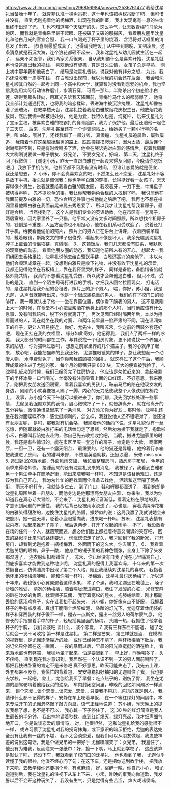 https://www.zhihu.com/question/296856984/answer/2536761477
我给沈星礼当备胎十年了，
就算非认准一棵树吊死，这十年也该把树杈吊断了吧，
但可惜并没有，
直到尤迦抱着他的杨梅酒，出现在我的卧室，
我才发现奄奄一息的生命里终于出现了光，
1.
也不知道哪个天降开的头，这么争气，让无数青梅竹马沦为炮灰，
而我就是青梅系里最不起眼、还被碾了又碾的那撮灰，
看着朋友圈里沈星礼和他白月光的官宣合照，
我一口气喝光了杯子里的烧酒，
含泪将对话框里的消息发了出去，
[恭喜啊愿望成真了，记得请我吃饭，]
从中午到傍晚，又到凌晨，这条消息就是石沉大海，连个浪花都砸不起来，
我和沈星礼从幼儿园就生活在一起了，
远亲不如近邻，我们两家关系很亲，
自从我知道什么是喜欢开始，沈星礼就再也没逃离出我的视线，
喜欢他没有契机，算是日久生情，
女孩子总是早熟，
刚上初中那年我和他表白了，
结局是沈星礼告状，说我对他有非分之想，
为此，我妈还没收我一周零花钱，
在白雅没出现前，我以为我的机会还在后面，
我会和沈星礼顺其自然的一起考上同一个高中和大学，就算暂时没看到恋爱的机会，我也坚信我能用实际行动铁杵磨针，水滴石穿，
可高一那年，半路杀出个初恋脸小白莲，砸得我晕头转向，用耳光告诉我天降面前，青梅竹马什么的都弱爆了，
她将我全部计划通通打乱，也将我的暗恋揉碎，丢进海中被沉沙掩埋，
沈星礼却像被灌了迷魂汤，
在教学楼天台，沈星礼拉着我给白雅放烟花庆祝生日，他放烟花我放风，然后我俩一起被记处分，
他是为爱，我特么也是，纯冤种，
后来沈星礼为了宣示主权，被喜欢白雅的校霸打的鼻青脸肿，我为了保护他，最后还陪他一起住了三天院，
后来，沈星礼甚至还在一个诈骗网站上，给她买了一颗小行星的名字，叫 s&b，哦对了，还找我借了一部分钱，
真傻逼，
沈星礼屡追屡败，屡败屡追，
我陪着他在这条越挫越勇的路上，跌跌撞撞摸爬滚打，因为太熟，最后连个谢谢都得不到，只是有时候喝多了酒，他会在哭诉完对白雅的感情后，揽着我肩膀大大咧咧说要做一辈子朋友、好兄弟，
不要女兄弟，好吗，
第二天，沈星礼终于回了我微信：
【谢谢小禾，昨天一直跟白雅在一起没来得及回你，今晚请你吃饭吧，】
我放下手机苦笑，他甚至都不问我有没有时间，
但谁让恋爱脑就是便宜，我还是想去，
2.
小禾，你不会真喜欢女的吧，不然怎么还不恋爱，
沈星礼好不容易放下手机，抬头就是调侃我：你也学学白雅的穿搭，长得挺好看一女孩子，天天穿得像个男生，说着就要给我看白雅的朋友圈，
我咬着牙，一刀下去，牛排盘子被切得声响，
先不提脱单的事，我让你帮我物色合租的人找到了吗，
我讨厌他在我面前提及白雅的一切，恐怕合租这件事也被他抛之脑后了吧，
我再也不想在校园里看他跟白雅在我面前晃来晃去秀恩爱了，
所以我才让沈星礼帮我看房子，最好是合租，
当然找到了，这个人是我们专业的英语助教，他在市区有一套房子，两居室的，因为家里养了一只猫，他平常又没有太多时间照顾，所以想找个租房子的，钱倒是不重要，人品方面你也不用担心，他在我们系可受欢迎了，
说着还打开手机，给我看他偷拍的照片，
照片上的男人正在讲台上讲课，
衣着西装革履的，戴着眼镜，斯斯文文的样子很俊秀，看起来不像是坏人，
我余光瞟到沈星礼脖子上戴着的情侣项链，真碍眼，
3、
这顿饭后，我们几天都没有联系，我默默的观察他的动态，
看着他朋友圈的动态，我知道他前所未有的开心，
想起大一我们组团去香格里拉，沈星礼说他去给白雅送手链，白雅还高兴的亲他了，
本以为他们会顺理成章在一起，没想到白雅只是收下礼物，并没有收下沈星礼的示爱，
我都还记得他坐在石板椅上，靠在我怀里哭的样子，
同样是备胎，备胎惜备胎就格外能共情，
我真的不想看沈星礼受伤，所以我才会帮他追白雅，
但只不过，受伤的是我，
直到一个陌生号码打进我的手机，才把我从回忆拉回现实，
打电话的，是沈星礼给我介绍的合租者，照片上的那个男人，
喂，你好，苏小姐，我是尤迦，
从声音就能听出来，他是一个很成熟稳重的男人，
我们约在了校门口的咖啡厅，
我一眼就认出了他——坐在靠窗位置，偶尔看下腕表的男人，
这不是我刚上大一的时候，在食堂不小心把豆浆洒在他身上的那个人吗，
当时他应该有什么急事，没有叫我赔偿，脱下外套就离开了，
再次见面已经时隔两年后，本以为擦肩而过的人，现在就坐在我的对面，
和两年前早晨一脸严肃的不同，现在温润如玉的样子，更让人容易接近，
你好，尤先生，我叫苏禾，你之前的西装外套还好吧，
现在正挂在我的衣柜里，
缘分如此奇妙，他记得我，
我们点了两杯一样的冰美，
我大部分的时间都在工作，与其说找一个租房对象，更不如说找一个养猫人来的贴切，
你对猫咪过敏吗，
想想之前家里养的几个猫主子，我的心就痒了起来，
放心吧，我能把猫养的比我还好，
尤迦推眼镜笑的样子，总让我想起一个动漫人物，
水电费就免了，当作你帮我照顾猫的回礼，
就这样过了这个午后，我顺理成章的住进了尤迦的家，
每个月的房租只要 800 块，天大的便宜被我捡了，
4.
沈星礼赶来的时候，我们已经签完了住房协议，
他应该是匆忙赶来的，拿起我剩下的半杯冰美一口气喝光，丝毫没有注意吸管上面的口红印，
不好意思，我来晚了，刚把我女朋友送回寝室，
看着我喜欢的男孩儿，鞍前马后的陪在他现女友的身边，
刚刚的小欢喜像被人踢了一脚，内心的无力感使我整个人像跌倒在棉花上，
没事，苏小姐今天下午就可以搬进来了，你们聊，我先回学校处理一些事情，
尤伽见我强颜欢笑的表情，眉心微微拧了一下，就告辞离开，
就在他离开的五分钟后，微信通讯录里来了一条消息，
对方添加你为好友…
那时候，沈星礼还坐在我对面喋喋不休：感觉挺顺利的，怎么样，我就说他人还不错吧对了，他还没有女朋友呢，
是吗，那我就有机会咯，
我顺着他的话向下说，沈星礼貌似有一丝吃惊，但随即就被白雅打来的电话给勾走了思绪，然后匆匆撇下我就走了，抱歉啦小禾，白雅叫我陪她去赴约，你自己先去收拾收拾吧，
当晚，搬进尤迦家里的时候，我还是有些惊讶的，能在市区里买一套这样的房子，肯定是个大款，
两室两厅，一厨一卫，还有一个露天阳台，
最重要的，他的猫还是异瞳，
他拎着行李箱把我送进了房间，
我的猫叫米修，
不愧是英语助教，还挺浪漫，
米修
miss you
5.
透过卧室的落地窗，外面风雨交加，
我忙着整理房间，熟悉房子布局，
今年的雨季来得格外快，
接踵而来的还有沈星礼发来的消息，
我被绿了，我看到白雅和另一个男生牵手在商场逛街，能出来陪我喝一杯吗，
不知道是该替他难过，还是该为我自己开心，
我匆匆忙忙的翻找着雨伞准备去找他，
酒馆和这里隔了两条街，
雨天不好打车，我就徒步过去，
到了门口，鞋和裤腿都湿透了，
看到的却是沈星礼周围坐着一群朋友，而他身边是他那漂亮女朋友白雅，
你来啦，我以为你知道我在真心话大冒险，不会来了…
沈星礼的话音渐低，看着定格在原地的我，才意识到问题的严重性，
我的后背已经被雨水浇透了，心也是，
穿着清纯碎花裙的白雅笑得甜甜的，边挽住沈星礼的胳膊，撒娇似的说：这局我赢了我就说她会来吧旋即，她一脸无辜，眨着小鹿眼望向我，进来喝一杯吗，苏禾，
沈星礼表情有些内疚，站起来推开了凳子，
我后退两步，打开了收起的雨伞，
不了，
我没敢看在场的任何一个人，就落荒而逃，想必他们脸上都挂着得意又嘲讽的笑容吧，
回去的路似乎比来时的路还要远，
恍恍惚惚走了好久，我才回到了我的新家，
打开房门，却看到尤迦抱着一瓶杨梅酒，
外面雨下的这么大，你去哪了，
6、
我看着尤迦关切的眼神，鼻子一酸，
他身后的镜子里的我神色慌张，全身上下除了头发都湿透了，
连衣服纽扣都错位了，
苏禾，你已经没有自我了我在心里痛骂自己，
到底多喜欢才能做到这种地步呢，
沈星礼真的配得上我喜欢吗，
十年来的第一次质疑自己，仿佛脑海中出现了第二个人格，阻止我继续对沈星礼的喜欢，
我指着他怀里的杨梅酒哽咽，
能和你喝一杯吗，
杨梅酒，沈星礼最讨厌杨梅了，所以这十年来，我也很小心翼翼避着这种水果，
冲了个澡，我和尤迦坐在地毯上，
嗓子沙哑的难受，
清冽的杨梅酒，顺着喉咙流进胸口，堵住了发酸的心脏，
米修安静的趴在沙发的角落，枕着狮子玩偶，
我穿着宽松的睡衣，抱膝蜷缩着，刚才那副丢脸的落汤鸡样子，实在让我抬不起头来，
苏小姐，你好像有点不舒服，
我握着杯子的手有点发凉，真想干脆喝个烂醉如泥，
昏暗的灯光下，尤迦穿着休闲装的样子和穿西装的样子很不一样，褪去一点斯文，露出一丝男人的荷尔蒙气息，
他修长的手指握着手中的杯子，轻轻摇晃里面的杨梅，
头脑一热，我抓住了他拿着杯子的手腕，
我们谈谈吧
谈什么，
谈个恋爱，
7.
我有三样东西不能碰，
碰了之后就会一发不可收拾
第一样是沈星礼，
第二样是芒果，
第三样就是酒，
在模糊的视野里，是尤伽逐渐靠近的脸，
或许已经神志不清了，两杯杨梅酒下肚后，我的记忆只停留在这一瞬间，
一夜的暴雨过后，早晨的阳光直挺挺的晒在脸上，
看来落地窗也有弊端，
我猛地坐了起来，怕是要迟到了，
早上好，昨晚喝多了，头不疼吗，
直到现在我才意识到，我居然在一个认识不到一天的男人面前喝醉了，
那把我扶进卧室的肯定不是米修吧
真不好意思，昨天可能失态了，我先去上课，外套都来不及穿，我慌忙的背着包，
安安稳稳扣好袖扣的尤迦叫住了我，
我也要去学校，一起吧，
路上，尤伽给我买了早餐：吃点热乎的，别伤了胃，
我坐在尤迦的副驾驶啃着他给我买的油条，
车内封闭空间里，昨晚的回忆如同潮水一样涌来，
谈个恋爱…谈个恋爱…谈恋爱…恋爱…
只要我不尴尬，尴尬的就是别人，
我装作什么都不记得的样子，安静在车上吃着早饭，
在一个等红绿灯的间隔中，本来专注开车的尤伽忽然敲了敲方向盘，语气正经地说道：
苏小姐，昨天晚上的提议我想了想，也不是不可以，
我心跳一下子停住了，
这 30 秒的红灯简直是我人生最长的半分钟，
我出神地读着秒数，直到红灯熄灭，绿灯亮起，我才细声细气地开口，
你是说谈恋爱的事情吗，
对，
他很坦然，
这和沈星礼给我的感觉很不一样，
或许习惯了沈星礼对我的拐弯抹角，或下意识的暗示拒绝，尤迦的表达完全没有让我有一丝的不堪，
我不太会谈恋爱，但我们可以从朋友做起，我鬼使神差的说出这句话，我是个做兄弟的一把好手
尤伽噗嗤笑了：女兄弟，
我尬住了，
他没有为难我，反而递来一张纸巾：好，擦一下嘴，马上就到学校了，
这应该算是默认了吧，
还没下车，我就看到了校门口的沈星礼，
他也看到了我，
尤迦似乎读懂了我的眼神，他漫不经心问了句：在这下车，还是把你送到教学楼，
把我放下来吧，去教学楼你还要拐个弯，有点麻烦，
好，宿醉一晚，你自己小心，
和尤迦道别后，我在沈星礼的注视下从车上下来，
小禾，昨晚的事我向你道歉，我发誓以后不会开这种玩笑了，
我没有生气，只是觉得有些苦涩，
烽火戏诸侯吗，
